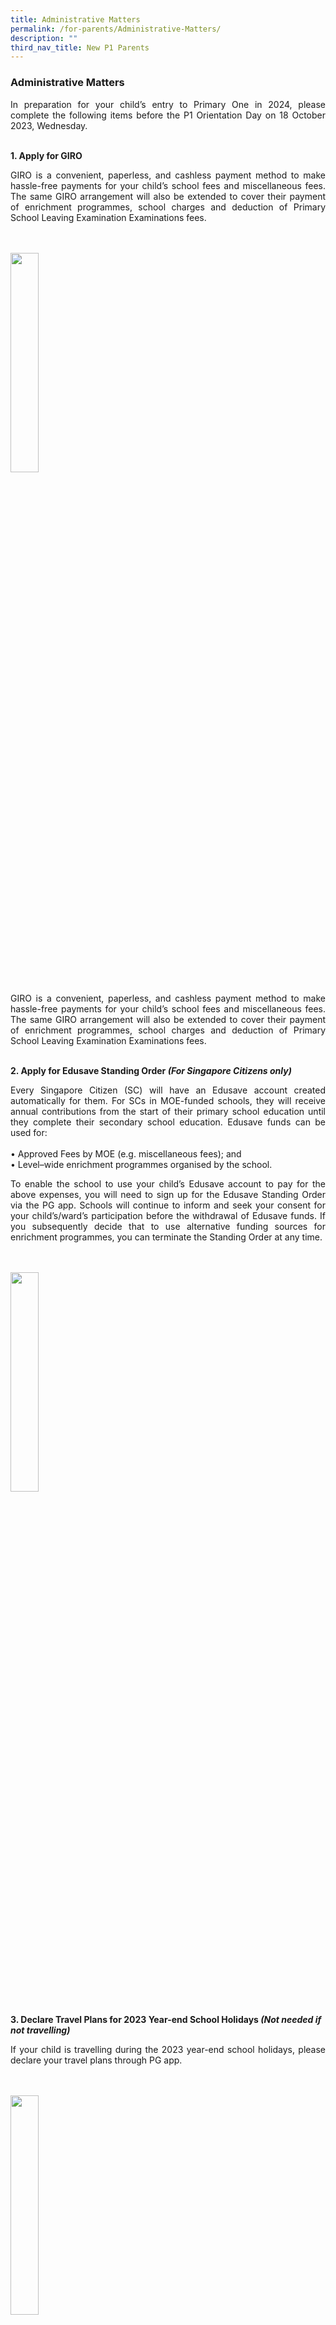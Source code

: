 ```yaml
---
title: Administrative Matters
permalink: /for-parents/Administrative-Matters/
description: ""
third_nav_title: New P1 Parents
---
```

<h3>Administrative Matters</h3>

<p style="text-align:justify">In preparation for your child’s entry to Primary One in 2024, please complete the following items before the P1 Orientation Day on 18 October 2023, Wednesday.</p>
<br>
<b>1.  Apply for GIRO</b>

<p style="text-align:justify">GIRO is a convenient, paperless, and cashless payment method to make hassle-free payments for your child’s school fees and miscellaneous fees. The same GIRO arrangement will also be extended to cover their payment of enrichment programmes, school charges and deduction of Primary School Leaving Examination Examinations fees.</p>
<br><br>
<img style="width:30%" src="/images/giro%20picture.png"><br>
<p style="text-align:justify">GIRO is a convenient, paperless, and cashless payment method to make hassle-free payments for your child’s school fees and miscellaneous fees. The same GIRO arrangement will also be extended to cover their payment of enrichment programmes, school charges and deduction of Primary School Leaving Examination Examinations fees.</p>
<br>
<b>2.  Apply for Edusave Standing Order <em>(For Singapore Citizens only)</em></b>
<p style="text-align:justify">Every Singapore Citizen (SC) will have an Edusave account created automatically for them.
For SCs in MOE-funded schools, they will receive annual contributions from the start of their primary school education until they complete their secondary school education. 
Edusave funds can be used for:<br><br> •	Approved Fees by MOE (e.g. miscellaneous fees); and<br>•	Level–wide enrichment programmes organised by the school.</p>

<p style="text-align:justify">To enable the school to use your child’s Edusave account to pay for the above expenses, you will need to sign up for the Edusave Standing Order via the PG app. Schools will continue to inform and seek your consent for your child’s/ward’s participation before the withdrawal of Edusave funds. If you subsequently decide that to use alternative funding sources for enrichment programmes, you can terminate the Standing Order at any time.</p>
<br><br>
<img style="width:30%" src="/images/edusave%20standing%20order.png"><br><br>
<b>3.  Declare Travel Plans for 2023 Year-end School Holidays <em>(Not needed if not travelling)</em></b>
<p style="text-align:justify">If your child is travelling during the 2023 year-end school holidays, please declare your travel plans through PG app.</p>
<br><br>
<img style="width:30%" src="/images/declare%20travel%20plans.png"><br><br>
<b>4.  Apply for 2024 MOE Financial Assistance Scheme (FAS)</b> – <span style="background-color: #FFFF00">To be updated!</span><br><br>
<div style="background: ghostwhite; font-size: 20px; text-align:justify; padding: 35px; border: 1px solid lightgray; margin: 2px;">Please do <b><u>NOT</u></b> purchase any textbook or school attire before you are notified through the school official letter of the outcome of your FAS application as there is <b><u>strictly no refund.</u></b></div>
<p style="text-align:justify">Below is the Eligibility Criteria and Subsidy information for 2023 FAS. We will inform you via PG once the application for 2024 FAS is opened and if there are any revisions.</p>
<img style="width:70%" src="/images/2023%20income%20and%20fas%20subsidies%20.png"><br>
<p>Please refer to <a href="https://www.moe.gov.sg/financial-matters/financial-assistance" target="_blank" rel="noopener noreferrer">https://www.moe.gov.sg/financial-matters/financial-assistance</a> for more information regarding MOE FAS.
<br><br>
<b>5.  Provide Additional Information for Form Teachers</b> <br>
</p><p style="text-align:justify">Please help your child’s Form Teacher to have a better understanding of your child by providing additional information abokut your child via this <a href="https://go.gov.sg/cps-pupilprofile" target="_blank" rel="noopener noreferrer">link.</a></p>
<br>
<b>6.  Purchase School Books and Uniform</b> <br>
<p style="text-align:justify">Our Bookshop and Uniform vendors are Pacific Bookstores and Bibi&amp;Baba respectively. The default mode of sales is through their online sales channels listed below. They will also be operating in our school during the P1 Orientation on 18 October 2023 from <u>11 am to 3 pm</u> and on selected days during the year-end school holidays .<br><br><b>Bookshop: </b><a href="https://www.pacificbookstores.com" target="_blank" rel="noopener no referrer">https://www.pacificbookstores.com</a><br>
<b>Uniform Vendor: </b> <a href="https://www.schooluniforms.sg/concord-primary-school" target="_blank" rel="noopener no referrer">https://www.schooluniforms.sg/concord-primary-school</a><br></p><br>
<b>7.  Apply for School Bus Services</b><br>
<p style="text-align:justify">Our school bus service provider is DKJ School Bus Services. Please use the link below to express your interest and they will contact you for more details.<br><br><b>School Bus Vendor: </b> <a href="https://forms.gle/mAakGAAHrt2mt7cY8" target="_blank" rel="noopener no referrer">https://forms.gle/mAakGAAHrt2mt7cY8</a><br><br>
<a href="https://docs.google.com/forms/d/e/1FAIpQLSfnlNvib4gd4HPs3uEKe7_WAjqfnH3APerZtPV5nh4-jdre0g/viewform" target="_blank" rel="noopener no referrer"><img style="width:40%" src="/images/school%20bus%20vendor%20qr%20code.png"></a><br></p><br>
<b>8.  Enrol into School-Based Student Care</b><br>
<p style="text-align:justify">Our School-based Student Care provider is Big Heart Student Care. They will be having an Open House after the P1 Orientation on 18 Oct 2023.</p>
<p>If you would like to enrol your child with them, please complete their application form here <b><u>by Tuesday, 31 October 2023.</u></b> For more information, please refer to the Big Heart Pamphlet. <a href="/files/big%20heart%20pamphlet.pdf" target="_blank" rel="noopener no referrer">Click here for the Pamphlet.</a></p>
<b>9. Apply for POSB Smart Buddy Watch</b> – <span style="background-color: #FFFF00">To be updated!</span><br>
<p style="text-align:justify">Our school canteen and bookshop accept cashless payments via the POSB Smart Buddy watch. If you would like to register your child for a POSB Smart Buddy watch, please refer to this <a href="/files/smart%20buddy%20registration%20pamphlet.pdf" target="_blank" rel="no opener noreferrer">pamphlet</a>for more details.</p>

<style type="text/css">
.tg  {border-collapse:collapse;border-spacing:0;margin:0px auto;}
.tg td{font-family:Arial, sans-serif;font-size:14px;
  overflow:hidden;padding:10px 5px;word-break:normal;}
.tg th{font-family:Arial, sans-serif;font-size:14px;
  font-weight:normal;overflow:hidden;padding:10px 5px;word-break:normal;}
.tg .tg-yhj3{background-color:#FFF;color:#0C463A;text-align:left;vertical-align:middle}
.tg .tg-ppzb{background-color:#FFF;color:#FD6500;text-align:center;vertical-align:top}
.tg .tg-jpkv{background-color:#FFF;color:#0C463A;text-align:center;vertical-align:top}
</style>
<table class="tg" style="undefined;table-layout: fixed; width: 660px">
<colgroup>
<col style="width: 217px">
</colgroup>
<tbody>
  <tr>
    <td class="tg-yhj3"> <a href="/files/2-Annexes-to-Letter-to-Parents.pdf"><span style="text-decoration:none;color:#FD6500">PG letter to onboard parents </span></a><br><br><a href="/files/01 Invitation to Parent Gateway.pdf" target="_blank" rel="noopener noreferrer"><span style="text-decoration:none;color:#FD6500">Invitation to Parents Gateway</span></a><br><br><a href="/files/FAQs for Parents April 2022.pdf" target="_blank" rel="noopener noreferrer"><span style="text-decoration:none;color:#FD6500">Frequently Asked Questions For Parents</span></a><br><br><a href="/files/PG Mobile App User Guide April 2022.pdf" target="_blank" rel="noopener noreferrer"><span style="text-decoration:none;color:#FD6500">PG Mobile AppUser Guide</span></a></td>
</tr>
</tbody>
</table>

<p></p><p></p><p style="text-align:justify">All future announcements from the school will be made via Parents Gateway.
<br><br>
<b>2.  Provide Additional Information for Form Teachers</b>

</p><p style="text-align:justify">Please help your child’s Form Teacher to have a better understanding of your child by providing additional information about your child via this <a href="https://go.gov.sg/cps-pupilprofile" target="_blank" rel="noopener noreferrer">link</a>.
<br><br>
<b>3. Apply for GIRO</b>

</p><p style="text-align:justify">GIRO is a convenient, paperless, and cashless payment method to make hassle-free payments for your child’s school fees and standard miscellaneous fees.

</p><p style="text-align:justify">Parents/guardians will be able to apply for GIRO online for payment of school fees and charges from&nbsp;<b>5 Dec 2022</b>.&nbsp; The link will be available through Parents Gateway (PG) app. Parents will have up till 15 January 2023 to sign up for GIRO for the first deduction in Feb 2023.

</p><p style="text-align:justify">This new digital service is available to account holders from BOC, DBS/POSB, MAY, OCBC, SCB, HSBC and UOB for a start.  
  
<br><br>
<b>4.  Apply for EDUSAVE Account Standing Order <em>(For Singapore Citizens only)</em></b>

</p><p style="text-align:justify">The Edusave account is automatically opened by MOE for all Singaporean children studying at primary or secondary level in MOE-funded schools to receive annual Edusave contributions from the Government. Parents do&nbsp;<u>not</u>&nbsp;need to match the contributions.

</p><p>The Edusave funds can be used for:

</p><ul> 
<li>2nd-tier miscellaneous fees; and</li>
<li>Level–wide enrichment programmes organised by the school</li>
</ul>

<p style="text-align:justify">We strongly encourage you to sign up to reduce the out-of-pocket educational expenses for your child/ward. Schools will continue to inform and seek your consent for your child’s/ward’s participation before the withdrawal of Edusave funds. If you subsequently decide that you do not want to use your child’s/ward’s Edusave account to co-pay for enrichment programmes, you can terminate the standing order at any time.

Please sign up for the Standing Order&nbsp;<a href="https://form.gov.sg/#!/5be24a1bb3f842000fdc4e59" target="_blank" rel="noopener noreferrer">here.</a> Singpass login will be required.
<br><br>
<b>5.  Apply for 2023 MOE Financial Assistance Scheme (FAS)</b>
<img style="width:100%" src="/images/MOE Financial Assistance Scheme 2023.jpeg"><br>
<img style="width:80%" src="/images/current and revised income eligibility tiers.jpeg"><br>

Please refer to&nbsp;<a href="https://www.moe.gov.sg/financial-matters/financial-assistance" target="_blank" rel="noopener noreferrer"> https://www.moe.gov.sg/financial-matters/financial-assistance</a>&nbsp;for more information regarding MOE FAS and the Financial Assistance Eligibility Checker.&nbsp;If you intend to apply for FAS for your child/ward,

</p><ol>
<li type="i">Please do&nbsp;<b><u>NOT</u></b>&nbsp;purchase any textbook or school attire before you are notified through the school official&nbsp; &nbsp;letter of the outcome of your FAS application as there is&nbsp;<u><b>strictly no refund.</b></u>
</li>

<li type="i">Apply for FAS <a href="https://go.gov.sg/moe-efas" target="_blank" rel="noopener noreferrer">here.</a>&nbsp;Singpass login will be required.</li>
<br>
<img style="width:25%" src="/images/QR Code_eFAS form.png"><br>
<li type="i">Please do approach the school for assistance if you are unable to apply via the eFAS form.</li>
<li type="i"><b>Application via hardcopy form is required for: -</b></li>
</ol>
<em>(Hardcopy FAS forms to be obtained from the General Office)</em>

<ol>
<li type="a">families with other dependents (Great grandparents, Aunties/Uncles, Cousins and others)</li>

<li type="a">family with more than 5 children in Government or Government-aided schools (GGAS)</li>

<li type="a">family with more than 4 unmarried children not in GGAS</li>
 
<li type="a">family with more than 3 grandparents in the household</li>
</ol>
<br><br>
<b>6. Purchase School Books and Uniform</b>

<p style="text-align:justify">Our Bookshop and Uniform vendors are Pacific Bookstores and Kah Huat Uniform respectively. The default mode of sales is through their online sales channels listed below. You can opt for home delivery or self collection at our school.&nbsp; They will be operating in our school from&nbsp;17 to 19 October 2022 between&nbsp;<u><b>9 am to 3 pm</b></u>. You may click on this <a href="/files/KH_Uniform_CPS Info Sheet 2022.pdf" target="_blank" rel="noopener noreferrer">info sheet</a>&nbsp;for more details.
<br>
<b>Bookshop: </b>&nbsp;<a href="https://www.pacificbookstores.com" target="_blank" rel="noopener noreferrer">https://www.pacificbookstores.com</a>
<br>
<b>Uniform Vendor:&nbsp;</b><a href="https://khuniform.com/" target="_blank" rel="noopener noreferrer">https://khuniform.com/</a>
<br><br>
<img style="width:60%" src="/images/Purchase of school uniform.jpg"><br>
<br>
<b>7.&nbsp; &nbsp; Apply for School Bus Services</b>  

</p><p style="text-align:justify">Our school bus service provider is DKJ School Bus Services. Please use the link below to indicate your interest and they will contact you for more details
<br>
<b>School Bus Vendor: </b><a href="https://forms.gle/mAakGAAHrt2mt7cY8" target="_blank" rel="noopener noreferrer">https://forms.gle/mAakGAAHrt2mt7cY8</a>
<br><br>
<img style="width:35%" src="/images/School bus services QR code.png">
<br>
<b>8.&nbsp;&nbsp;Enrol into School-Based Student Care</b>

Our School-based Student Care provider is Big Heart Student Care. If you would like to enrol your child with them, please complete their application form&nbsp;<a href="https://bigheartstudentcare.com/interest/" target="_blank" rel="noopener noreferrer">here</a><b><u> by Sunday, 30 October 2022.</u></b>

For more information, please refer to this&nbsp;<a href="/files/Big Heart.pdf" target="_blank" rel="noopener noreferrer">pamphlet</a>.
<br><br>
<b>9. Apply for POSB Smart Buddy Watch</b>

</p><p style="text-align:justify">Our school canteen and bookshop accept cashless payments via the POSB Smart Buddy watch. If you would like to register your child for a POSB Smart Buddy watch, please refer to this&nbsp;<a href="/files/Smart Buddy.pdf" target="_blank" rel="noopener noreferrer">pamphlet</a> for more details.
<br><br>
<b>10. Complete Student Details Form (SDF)</b>

</p><p style="text-align:justify">Parents are to submit/verify their child/ward’s particulars on the SDF Portal from end-Nov. School will provide more information once we received from MOE.</p>